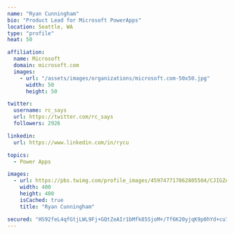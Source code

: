 ```yaml
---
name: "Ryan Cunningham"
bio: "Product Lead for Microsoft PowerApps"
location: Seattle, WA
type: "profile"
heat: 50

affiliation:
  name: Microsoft
  domain: microsoft.com
  images:
    - url: "/assets/images/organizations/microsoft.com-50x50.jpg"
      width: 50
      height: 50

twitter:
  username: rc_says
  url: https://twitter.com/rc_says
  followers: 2926

linkedin:
  url: https://www.linkedin.com/in/rycu

topics:
  - Power Apps

images:
  - url: https://pbs.twimg.com/profile_images/459747717862805504/CJIGZejd_400x400.png
    width: 400
    height: 400
    isCached: true
    title: "Ryan Cunningham"

secured: "HS92feL4qfGtjLWL9Fj+GQtZeAIr1bMfk85SjoM+/Tf6K20yjqK9p0hYd+cu7918o1x2Bx3Z5RV2qZhO/zi5VzQF+mwfwedw2H/39jn1gFUAonnIu287jE4BftuV5r9LMm2yMvXfBVd+lqLnWRf5UwW7JLM0mcE2jFqVlJrHbGOeeAzZNuyInBGY9n6V5FBkUY82/Vh/R7uoHFZulKnJIs3W45XBCnGr4z5TIrrtBbculVq8C+rcpLaCRvE9D/NT4ZsONGDkblUTnFK5yBjLL8/zX3QRrGVczDw85BWlqJ+FcoFNiDAiFQI9aYfZqbaSYwQxOnwn5h0fqZqH/Jo4x+DIR9j4FZMx9K8KWAyCui8F6A6uoiHtUoUXu43AbnEdP6aAguQfYyBids9JQJaI7uK/pulr9BdknhDJNW9wzn0=;Tgr1diFi/usfhkGbeNvNJw=="
---
```


